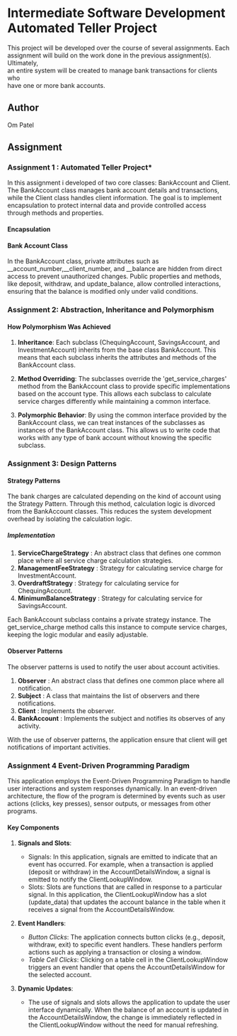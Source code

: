 # Intermediate Software Development Automated Teller Project

This project will be developed over the course of several assignments. Each  
assignment will build on the work done in the previous assignment(s). Ultimately,  
an entire system will be created to manage bank transactions for clients who  
have one or more bank accounts.

## Author

Om Patel

## Assignment

### Assignment 1 :  Automated Teller Project*

In this assignment i developed of two core classes: BankAccount and Client. The BankAccount class manages bank account details and transactions, while the Client class handles client information. The goal is to implement encapsulation to protect internal data and provide controlled access through methods and properties.

#### Encapsulation

#### Bank Account Class

In the BankAccount class, private attributes such as __account_number,__client_number, and __balance are hidden from direct access to prevent unauthorized changes. Public properties and methods, like deposit, withdraw, and update_balance, allow controlled interactions, ensuring that the balance is modified only under valid conditions.

### Assignment 2: Abstraction, Inheritance and Polymorphism

#### How Polymorphism Was Achieved

1. **Inheritance**: Each subclass (ChequingAccount, SavingsAccount, and InvestmentAccount) inherits from the base class BankAccount. This means that each subclass inherits the attributes and methods of the BankAccount class.

2. **Method Overriding**: The subclasses override the 'get_service_charges' method from the BankAccount class to provide specific implementations based on the account type. This allows each subclass to calculate service charges differently while maintaining a common interface.

3. **Polymorphic Behavior**: By using the common interface provided by the BankAccount class, we can treat instances of the subclasses as instances of the BankAccount class. This allows us to write code that works with any type of bank account without knowing the specific subclass.

### Assignment 3: Design Patterns

#### Strategy Patterns

The bank charges are calculated depending on the kind of account using the Strategy Pattern. Through this method, calculation logic is divorced from the BankAccount classes. This reduces the system development overhead by isolating the calculation logic.

##### Implementation

1. **ServiceChargeStrategy** : An abstract class that defines one common place where all service charge calculation strategies.
2. **ManagementFeeStrategy** : Strategy for calculating service charge for InvestmentAccount.
3. **OverdraftStrategy** : Strategy for calculating service for ChequingAccount.
4. **MinimumBalanceStrategy** : Strategy for calculating service for SavingsAccount.

Each BankAccount subclass contains a private strategy instance. The get_service_charge method calls this instance to compute service charges, 
keeping the logic modular and easily adjustable.

#### Observer Patterns

The observer patterns is used to notify the user about account activities.

1. **Observer** : An abstract class that defines one common place where all notification.
2. **Subject** : A class that maintains the list of observers and there notifications.
3. **Client** : Implements the observer.
4. **BankAccount** : Implements the subject and notifies its observes of any activity.

With the use of observer patterns, the application ensure that client will get notifications of important activities.

### Assignment 4 Event-Driven Programming Paradigm

This application employs the Event-Driven Programming Paradigm to handle user interactions and system responses dynamically. In an event-driven architecture, the flow of the program is determined by events such as user actions (clicks, key presses), sensor outputs, or messages from other programs.

#### Key Components

1. **Signals and Slots**:
    - Signals: In this application, signals are emitted to indicate that an event has occurred. For example, when a transaction is applied (deposit or withdraw) in the AccountDetailsWindow, a signal is emitted to notify the ClientLookupWindow.
    - Slots: Slots are functions that are called in response to a particular signal. In this application, the ClientLookupWindow has a slot (update_data) that updates the account balance in the table when it receives a signal from the AccountDetailsWindow.

2. **Event Handlers**:
    - *Button Clicks*: The application connects button clicks (e.g., deposit, withdraw, exit) to specific event handlers. These handlers perform actions such as applying a transaction or closing a window.
    - *Table Cell Clicks*: Clicking on a table cell in the ClientLookupWindow triggers an event handler that opens the AccountDetailsWindow for the selected account.

3. **Dynamic Updates**:
    - The use of signals and slots allows the application to update the user interface dynamically. When the balance of an account is updated in the AccountDetailsWindow, the change is immediately reflected in the ClientLookupWindow without the need for manual refreshing.
